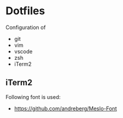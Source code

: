 # Dotfiles

Configuration of
- git
- vim
- vscode
- zsh
- iTerm2

## iTerm2

Following font is used:
 - https://github.com/andreberg/Meslo-Font